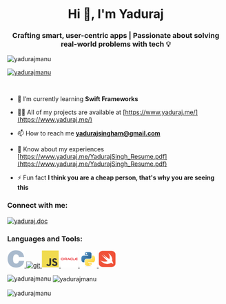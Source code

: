 <h1 align="center">Hi 👋, I'm Yaduraj</h1>
<h3 align="center">Crafting smart, user-centric apps | Passionate about solving real-world problems with tech 💡</h3>

<p align="left"> <img src="https://komarev.com/ghpvc/?username=yadurajmanu&label=Profile%20views&color=0e75b6&style=flat" alt="yadurajmanu" /> </p>

<p align="left"> <a href="https://github.com/ryo-ma/github-profile-trophy"><img src="https://github-profile-trophy.vercel.app/?username=yadurajmanu" alt="yadurajmanu" /></a> </p>

<p align="left"> <a href="https://twitter.com/" target="blank"><img src="https://img.shields.io/twitter/follow/?logo=twitter&style=for-the-badge" alt="" /></a> </p>

- 🌱 I’m currently learning **Swift Frameworks**

- 👨‍💻 All of my projects are available at [https://www.yaduraj.me/](https://www.yaduraj.me/)

- 📫 How to reach me **yadurajsingham@gmail.com**

- 📄 Know about my experiences [https://www.yaduraj.me/YadurajSingh_Resume.pdf](https://www.yaduraj.me/YadurajSingh_Resume.pdf)

- ⚡ Fun fact **I think you are a cheap person, that's why you are seeing this**

<h3 align="left">Connect with me:</h3>
<p align="left">
<a href="https://instagram.com/yaduraj.doc" target="blank"><img align="center" src="https://raw.githubusercontent.com/rahuldkjain/github-profile-readme-generator/master/src/images/icons/Social/instagram.svg" alt="yaduraj.doc" height="30" width="40" /></a>
</p>

<h3 align="left">Languages and Tools:</h3>
<p align="left"> <a href="https://www.cprogramming.com/" target="_blank" rel="noreferrer"> <img src="https://raw.githubusercontent.com/devicons/devicon/master/icons/c/c-original.svg" alt="c" width="40" height="40"/> </a> <a href="https://git-scm.com/" target="_blank" rel="noreferrer"> <img src="https://www.vectorlogo.zone/logos/git-scm/git-scm-icon.svg" alt="git" width="40" height="40"/> </a> <a href="https://developer.mozilla.org/en-US/docs/Web/JavaScript" target="_blank" rel="noreferrer"> <img src="https://raw.githubusercontent.com/devicons/devicon/master/icons/javascript/javascript-original.svg" alt="javascript" width="40" height="40"/> </a> <a href="https://www.oracle.com/" target="_blank" rel="noreferrer"> <img src="https://raw.githubusercontent.com/devicons/devicon/master/icons/oracle/oracle-original.svg" alt="oracle" width="40" height="40"/> </a> <a href="https://www.python.org" target="_blank" rel="noreferrer"> <img src="https://raw.githubusercontent.com/devicons/devicon/master/icons/python/python-original.svg" alt="python" width="40" height="40"/> </a> <a href="https://developer.apple.com/swift/" target="_blank" rel="noreferrer"> <img src="https://raw.githubusercontent.com/devicons/devicon/master/icons/swift/swift-original.svg" alt="swift" width="40" height="40"/> </a> </p>

<p><img align="left" src="https://github-readme-stats.vercel.app/api/top-langs?username=yadurajmanu&show_icons=true&locale=en&layout=compact" alt="yadurajmanu" /></p>

<p>&nbsp;<img align="center" src="https://github-readme-stats.vercel.app/api?username=yadurajmanu&show_icons=true&locale=en" alt="yadurajmanu" /></p>

<p><img align="center" src="https://github-readme-streak-stats.herokuapp.com/?user=yadurajmanu&" alt="yadurajmanu" /></p>
